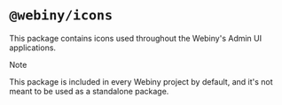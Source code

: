 # `@webiny/icons`

This package contains icons used throughout the Webiny's Admin UI applications.

> [!NOTE]
> This package is included in every Webiny project by default, and it's not meant to be used as a standalone package.
